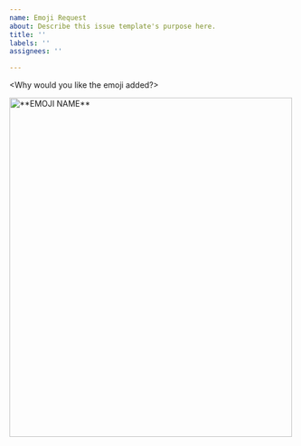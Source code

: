 ```yaml
---
name: Emoji Request
about: Describe this issue template's purpose here.
title: ''
labels: ''
assignees: ''

---
```


<Emoji Name>

<Why would you like the emoji added?>

<Emoji Link>

<img src="**LINK**" alt="**EMOJI NAME**" width="500" height="600">

